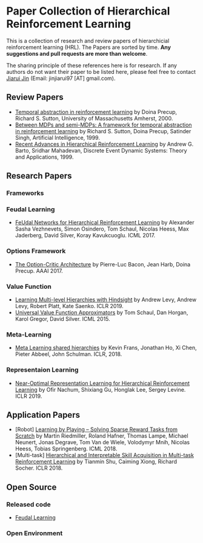 # Paper Collection of Hierarchical Reinforcement Learning

This is a collection of research and review papers of hierarchicial reinforcement learning (HRL). The Papers are sorted by time. **Any suggestions and pull requests are more than welcome**.

The sharing principle of these references here is for research. If any authors do not want their paper to be listed here, please feel free to contact [Jiarui Jin](http://Jinjiarui.github.io/) (Email: jinjiarui97 [AT] gmail.com).



## Review Papers

* [Temporal abstraction in reinforcement learning](https://dl.acm.org/citation.cfm?id=932003) by Doina Precup, 	Richard S. Sutton, University of Massachusetts Amherst, 2000.
* [Between MDPs and semi-MDPs: A framework for temporal abstraction in reinforcement learning](https://www.sciencedirect.com/science/article/pii/S0004370299000521) by Richard S. Sutton, Doina Precup, Satinder Singh, Artificial Intelligence, 1999.
* [Recent Advances in Hierarchical Reinforcement Learning](https://people.cs.umass.edu/~mahadeva/papers/hrl.pdf) by Andrew G. Barto, Sridhar Mahadevan, Discrete Event Dynamic Systems: Theory and Applications, 1999.


## Research Papers

### Frameworks


### Feudal Learning
* [FeUdal Networks for Hierarchical Reinforcement Learning](https://arxiv.org/abs/1703.01161) by Alexander Sasha Vezhnevets, Simon Osindero, Tom Schaul, Nicolas Heess, Max Jaderberg, David Silver, Koray Kavukcuoglu. ICML 2017.


### Options Framework
* [The Option-Critic Architecture](http://www.aaai.org/ocs/index.php/AAAI/AAAI17/paper/download/14858/14328) by Pierre-Luc Bacon, Jean Harb, Doina Precup. AAAI 2017.


### Value Function
* [Learning Multi-level Hierarchies with Hindsight](https://openreview.net/pdf?id=ryzECoAcY7) by Andrew Levy, Andrew Levy, Robert Platt, Kate Saenko. ICLR 2019.
* [Universal Value Function Approximators](http://proceedings.mlr.press/v37/schaul15.pdf) by Tom Schaul, Dan Horgan, Karol Gregor, David Silver. ICML 2015.


### Meta-Learning
* [Meta Learning shared hierarchies](https://arxiv.org/pdf/1710.09767.pdf) by Kevin Frans, Jonathan Ho, Xi Chen, Pieter Abbeel, John Schulman. ICLR, 2018.


### Representaion Learning
* [Near-Optimal Representation Learning for Hierarchical Reinforcement Learning](https://openreview.net/pdf?id=H1emus0qF7) by Ofir Nachum, Shixiang Gu, Honglak Lee, Sergey Levine. ICLR 2019.


## Application Papers
* [Robot] [Learning by Playing – Solving Sparse Reward Tasks from Scratch](https://arxiv.org/abs/1802.10567) by Martin Riedmiller, Roland Hafner, Thomas Lampe, Michael Neunert, Jonas Degrave, Tom Van de Wiele, Volodymyr Mnih, Nicolas Heess, Tobias Springenberg. ICML 2018.
* [Multi-task] [Hierarchical and Interpretable Skill Acquisition in Multi-task Reinforcement Learning](https://openreview.net/pdf?id=SJJQVZW0b) by Tianmin Shu, Caiming Xiong, Richard Socher. ICLR 2018.



## Open Source
### Released code
* [Feudal Learning]()

### Open Environment

<!---
* [](http://wnzhang.net/share/rtb-papers/). by .
-->
